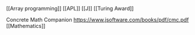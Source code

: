 [[Array programming]] [[APL]] [[J]] [[Turing Award]]

Concrete Math Companion https://www.jsoftware.com/books/pdf/cmc.pdf [[Mathematics]] 